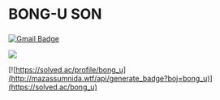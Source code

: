 # BONG-U SON

### 
[![Gmail Badge](https://img.shields.io/badge/Gmail-d14836?style=flat-square&logo=Gmail&logoColor=white&link=mailto:bongudev@gmail.com)](mailto:bongudev@gmail.com)

<img src="https://img.shields.io/badge/VSCode-0277bd?style=flat-square&logo=visual studio&logoColor=white"/></a>

[![https://solved.ac/profile/bong_u](http://mazassumnida.wtf/api/generate_badge?boj=bong_u)](https://solved.ac/bong_u)
